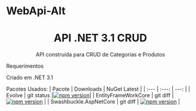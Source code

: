 # WebApi-Alt

<h1 align="center">API .NET 3.1  CRUD </h1>
<p align="center">API construída para CRUD de Categorias e Produtos</p>



Requerimentos

Criado em .NET 3.1 

Pacotes Usados:
| Pacote  | Downloads | NuGet Latest |
| :---         |     :---:      |          ---: |
| Evolve   | git status     |[![npm version](https://img.shields.io/nuget/v/Evolve)](https://www.nuget.org/packages/Evolve)|
| EntityFrameWorkCore     | git diff       | [![npm version](https://img.shields.io/nuget/v/Microfot)](https://www.nuget.org/packages/Microsoft.EntityFrameworkCore)   |
| Swashbuckle.AspNetCore     | git diff       | [![npm version](https://img.shields.io/nuget/v/Evolve)](https://www.nuget.org/packages/Evolve)   |
